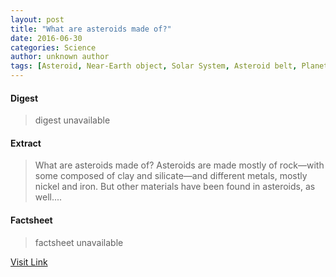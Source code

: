 ```yaml
---
layout: post
title: "What are asteroids made of?"
date: 2016-06-30
categories: Science
author: unknown author
tags: [Asteroid, Near-Earth object, Solar System, Asteroid belt, Planetary surface, Astronomy, Comet, Earth, Astronomical objects, Bodies of the Solar System, Physical sciences, Space science, Outer space, Planetary science, Featured]
---
```



#### Digest
>digest unavailable

#### Extract
>What are asteroids made of? Asteroids are made mostly of rock—with some composed of clay and silicate—and different metals, mostly nickel and iron. But other materials have been found in asteroids, as well....

#### Factsheet
>factsheet unavailable

[Visit Link](http://phys.org/news/2015-09-asteroids_1.html)


